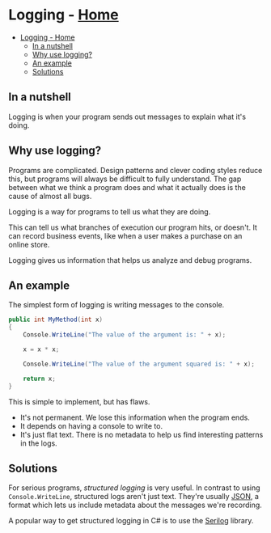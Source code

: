 <!-- title: Logging -->
# Logging - [Home](../index.md)

- [Logging - Home](#logging---home)
  - [In a nutshell](#in-a-nutshell)
  - [Why use logging?](#why-use-logging)
  - [An example](#an-example)
  - [Solutions](#solutions)

## In a nutshell

Logging is when your program sends out messages to explain what it's doing.

## Why use logging?

Programs are complicated. Design patterns and clever coding styles reduce this, but programs will always be difficult to fully understand. The gap between what we think a program does and what it actually does is the cause of almost all bugs.

Logging is a way for programs to tell us what they are doing.

This can tell us what branches of execution our program hits, or doesn't. It can record business events, like when a user makes a purchase on an online store.

Logging gives us information that helps us analyze and debug programs.

## An example

The simplest form of logging is writing messages to the console.

```csharp
public int MyMethod(int x)
{
    Console.WriteLine("The value of the argument is: " + x);

    x = x * x;

    Console.WriteLine("The value of the argument squared is: " + x);

    return x;
}
```

This is simple to implement, but has flaws.

- It's not permanent. We lose this information when the program ends.
- It depends on having a console to write to.
- It's just flat text. There is no metadata to help us find interesting patterns in the logs.

## Solutions

For serious programs, *structured logging* is very useful. In contrast to using `Console.WriteLine`, structured logs aren't just text. They're usually [JSON](https://en.wikipedia.org/wiki/JSON), a format which lets us include metadata about the messages we're recording.

A popular way to get structured logging in C# is to use the [Serilog](https://serilog.net/) library.
